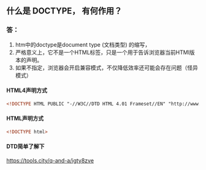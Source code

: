 ## 什么是 DOCTYPE， 有何作用？
### 答：
1. htm中的doctype是document type (文档类型) 的缩写，
2. 严格意义上，它不是一个HTML标签，只是一个用于告诉浏览器当前HTMl版本的声明。
3. 如果不指定，浏览器会开启兼容模式，不仅降低效率还可能会存在问题（怪异模式）

#### HTML4声明方式
```html	
<!DOCTYPE HTML PUBLIC "-//W3C//DTD HTML 4.01 Frameset//EN" "http://www.w3.org/TR/html4/frameset.dtd">
```

#### HTML声明方式
```html
<!DOCTYPE html>
```

#### DTD简单了解下
https://tools.city/q-and-a/igty8zve
